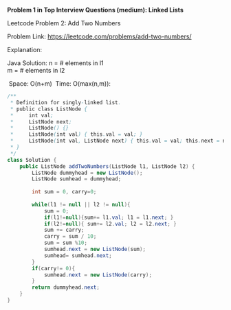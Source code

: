**Problem 1 in Top Interview Questions (medium): Linked Lists**

Leetcode Problem 2: Add Two Numbers

Problem Link:  https://leetcode.com/problems/add-two-numbers/

Explanation:



 Java Solution: 
     n = # elements in l1         
     m = # elements in l2

​     Space: O(n+m)
​     Time: O(max(n,m)):

```java
/**
 * Definition for singly-linked list.
 * public class ListNode {
 *     int val;
 *     ListNode next;
 *     ListNode() {}
 *     ListNode(int val) { this.val = val; }
 *     ListNode(int val, ListNode next) { this.val = val; this.next = next; }
 * }
 */
class Solution {
    public ListNode addTwoNumbers(ListNode l1, ListNode l2) {
        ListNode dummyhead = new ListNode();
        ListNode sumhead = dummyhead;
        
        int sum = 0, carry=0;
        
        while(l1 != null || l2 != null){
            sum = 0;
            if(l1!=null){sum+= l1.val; l1 = l1.next; }
            if(l2!=null){ sum+= l2.val; l2 = l2.next; }
            sum += carry;
            carry = sum / 10;
            sum = sum %10;
            sumhead.next = new ListNode(sum);
            sumhead= sumhead.next;
        }
        if(carry!= 0){
            sumhead.next = new ListNode(carry);
        }
        return dummyhead.next;
    }
}
```
